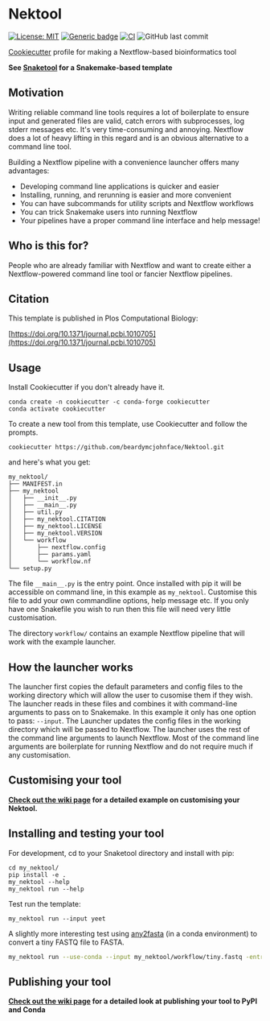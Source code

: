# Nektool

[![License: MIT](https://img.shields.io/badge/License-MIT-yellow.svg)](https://opensource.org/licenses/MIT)
[![Generic badge](https://img.shields.io/badge/Citation-10.1371/journal.pcbi.1010705-<COLOR>.svg)](https://doi.org/10.1371/journal.pcbi.1010705)
[![CI](https://github.com/beardymcjohnface/Nektool/actions/workflows/python-app.yml/badge.svg)](https://github.com/beardymcjohnface/Nektool/actions/workflows/python-app.yml)
![GitHub last commit](https://img.shields.io/github/last-commit/beardymcjohnface/nektool)

[Cookiecutter](https://github.com/cookiecutter/cookiecutter) profile for making a Nextflow-based bioinformatics tool

__See [Snaketool](https://github.com/beardymcjohnface/Snaketool) for a Snakemake-based template__

## Motivation

Writing reliable command line tools requires a lot of boilerplate to ensure input and generated
files are valid, catch errors with subprocesses, log stderr messages etc. It's very time-consuming and annoying.
Nextflow does a lot of heavy lifting in this regard and is an obvious alternative to a command line tool.

Building a Nextflow pipeline with a convenience launcher offers many advantages:
- Developing command line applications is quicker and easier
- Installing, running, and rerunning is easier and more convenient
- You can have subcommands for utility scripts and Nextflow workflows
- You can trick Snakemake users into running Nextflow
- Your pipelines have a proper command line interface and help message!

## Who is this for?

People who are already familiar with Nextflow and want to create either a Nextflow-powered command line 
tool or fancier Nextflow pipelines.

## Citation

This template is published in Plos Computational Biology:

[https://doi.org/10.1371/journal.pcbi.1010705](https://doi.org/10.1371/journal.pcbi.1010705)

## Usage

Install Cookiecutter if you don't already have it.

```shell
conda create -n cookiecutter -c conda-forge cookiecutter 
conda activate cookiecutter
```

To create a new tool from this template, use Cookiecutter and follow the prompts.

```shell
cookiecutter https://github.com/beardymcjohnface/Nektool.git
```

and here's what you get:

```text
my_nektool/
├── MANIFEST.in
├── my_nektool
│   ├── __init__.py
│   ├── __main__.py
│   ├── util.py
│   ├── my_nektool.CITATION
│   ├── my_nektool.LICENSE
│   ├── my_nektool.VERSION
│   └── workflow
│       ├── nextflow.config
│       ├── params.yaml
│       └── workflow.nf
└── setup.py
```

The file `__main__.py` is the entry point.
Once installed with pip it will be accessible on command line, in this example as `my_nektool`.
Customise this file to add your own commandline options, help message etc.
If you only have one Snakefile you wish to run then this file will need very little customisation.

The directory `workflow/` contains an example Nextflow pipeline that will work with the example launcher.

## How the launcher works

The launcher first copies the default parameters and config files to the working directory which will allow the user to 
cusomise them if they wish. The launcher reads in these files and combines it with command-line arguments to pass on to 
Snakemake. In this example it only has one option to pass: `--input`. The Launcher updates the config files in the 
working directory which will be passed to Nextflow. The launcher uses the rest of the command line arguments 
to launch Nextflow. Most of the command line arguments are boilerplate for running Nextflow and do not require much if
any customisation.

## Customising your tool

__[Check out the wiki page](https://github.com/beardymcjohnface/Nektool/wiki/Customising-your-Nektool) for a detailed example on customising your Nektool.__

## Installing and testing your tool

For development, cd to your Snaketool directory and install with pip:

```shell
cd my_nektool/
pip install -e .
my_nektool --help
my_nektool run --help
```

Test run the template:

```shell
my_nektool run --input yeet
```

A slightly more interesting test using [any2fasta](https://github.com/tseemann/any2fasta) (in a conda environment) to convert a tiny FASTQ file to FASTA. 

```sh
my_nektool run --use-conda --input my_nektool/workflow/tiny.fastq -entry convert2fasta 
```

## Publishing your tool

__[Check out the wiki page](https://github.com/beardymcjohnface/Snaketool/wiki/Publishing-your-Snaketool) for a detailed look at publishing your tool to PyPI and Conda__
